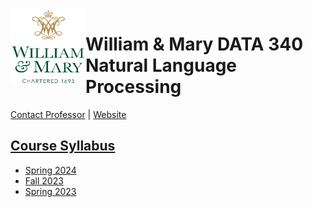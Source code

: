 <img align="left" width="120" height="120" src="./syllabus/imgs/wm_vertical_stacked_full_color.png" alt="wm_vertical_stacked_full_color">

# William & Mary DATA 340 Natural Language Processing

[Contact Professor](mailto:jmtucker02@wm.edu;james.tucker@lexicalintelligence.com) | [Website](https://jamesmtucker.com)

## [Course Syllabus](./syllabus/Syllabus.md)

* [Spring 2024](./Spring_2024/syllabus/syllabus.md)
* [Fall 2023](./syllabus/syllabus.md)
* [Spring 2023](./Spring_2023/syllabus/Syllabus.md)
